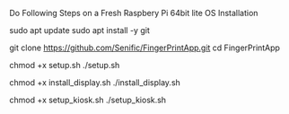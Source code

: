 Do Following Steps on a Fresh Raspbery Pi 64bit lite OS Installation

sudo apt update
sudo apt install -y git




git clone https://github.com/Senific/FingerPrintApp.git
cd FingerPrintApp


chmod +x setup.sh
./setup.sh


chmod +x install_display.sh
./install_display.sh

chmod +x setup_kiosk.sh
./setup_kiosk.sh
